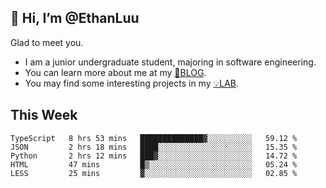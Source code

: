 ## 👋 Hi, I’m @EthanLuu

Glad to meet you.

- I am a junior undergraduate student, majoring in software engineering.
- You can learn more about me at my [📝BLOG](https://blog.ethanloo.cn).
- You may find some interesting projects in my [💡LAB](https://lab.ethanloo.cn).

## This Week
<!--START_SECTION:waka-->
```text
TypeScript   8 hrs 53 mins   ██████████████▓░░░░░░░░░░   59.12 % 
JSON         2 hrs 18 mins   ████░░░░░░░░░░░░░░░░░░░░░   15.35 % 
Python       2 hrs 12 mins   ███▓░░░░░░░░░░░░░░░░░░░░░   14.72 % 
HTML         47 mins         █▒░░░░░░░░░░░░░░░░░░░░░░░   05.24 % 
LESS         25 mins         ▓░░░░░░░░░░░░░░░░░░░░░░░░   02.85 % 
```
<!--END_SECTION:waka-->
